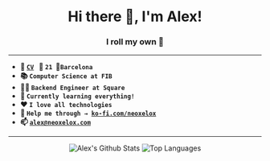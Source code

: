 <h1 align="center">
    <br>
    Hi there 👋, I'm Alex!
    <br>
</h1>
<h3 align="center">
    I roll my own 🎲
</h3>

---

- **📑 [`CV`](https://neoxelox.com)&nbsp;&nbsp;&nbsp;📅 `21`&nbsp;&nbsp;📍`Barcelona`**
- **📚 `Computer Science at FIB`**
- **👨‍💻 `Backend Engineer at Square`**
- **🌱 `Currently learning everything!`**
- **❤️  `I love all technologies`**
- **🎁 `Help me through → `[`ko-fi.com/neoxelox`](ko-fi.com/neoxelox)**
- **📫 [`alex@neoxelox.com`](alex@neoxelox.com)**

---

<p align="center">
    <img src="https://github-readme-stats.vercel.app/api?username=neoxelox&count_private=true&include_all_commits=true&show_icons=true&hide=issues,contribs" alt="Alex's Github Stats" title="Alex's Github Stats"/>
    <img src="https://github-readme-stats.vercel.app/api/top-langs/?username=neoxelox&layout=compact&langs_count=4&hide=java" alt="Top Languages" title="Top Languages"/>
</p>
